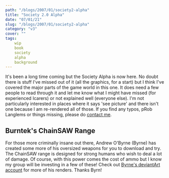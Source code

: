 ```yaml
---
path: "/blogs/2007/01/society2-alpha"
title: "Society 2.0 Alpha"
date: "07/01/21"
slug: "/blogs/2007/01/society2-alpha"
category: "v3"
cover: ""
tags:
    wip
    book
    society
    alpha
    background
---
```


It's been a long time coming but the Society Alpha is now here. No doubt there is stuff I've missed out of it (all the graphics, for a start) but I think I've covered the major parts of the game world in this one. It does need a few people to read through it and let me know what I might have missed (for experienced Icarers) or not explained well (everyone else). I'm not particularly interested in places where it says 'see picture' and there isn't one because I am re-rendered all of those. If you find any typos, pRob Langlems or things missing, please do [contact me](mailto:roblang@icar.co.uk).

## Burntek's ChainSAW Range

For those more criminally insane out there, Andrew O'Byrne (Byrne) has created some more of his oversized weapons for you to download and try. The ChainSAW range is designed for strong humans who wish to deal a lot of damage. Of course, with this power comes the cost of ammo but I know my group will be investing in a few of these! Check out [Byrne's deviantArt account](http://teflon-walrus.deviantart.com) for more of his renders. Thanks Byrn!